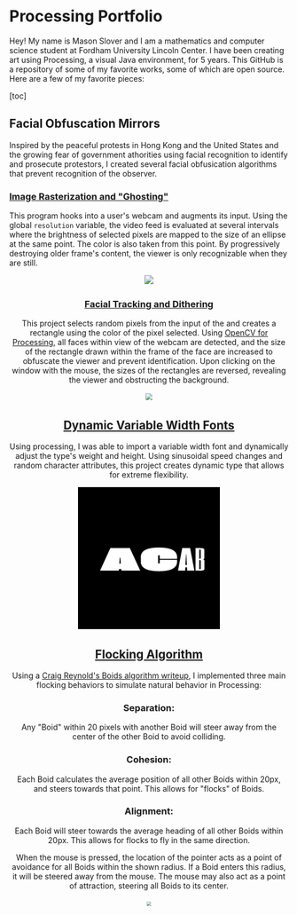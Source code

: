 # Processing Portfolio
Hey! My name is Mason Slover and I am a mathematics and computer science student at Fordham University Lincoln Center. I have been creating art using Processing, a visual Java environment, for 5 years. This GitHub is a repository of some of my favorite works, some of which are open source. Here are a few of my favorite pieces:

[toc]

## Facial Obfuscation Mirrors

Inspired by the peaceful protests in Hong Kong and the United States and the growing fear of government athorities using facial recognition to identify and prosecute protestors, I created several facial obfusication algorithms that prevent recognition of the observer.

### [Image Rasterization and "Ghosting"](./Ghosting)

This program hooks into a user's webcam and augments its input. Using the global `resolution` variable, the video feed is evaluated at several intervals where the brightness of selected pixels are mapped to the size of an ellipse at the same point. The color is also taken from this point. By progressively destroying older frame's content, the viewer is only recognizable when they are still.

<center>

<img src="./Ghosting/raster.gif" style="text-align:center;"/>

### [Facial Tracking and Dithering](./Dithering)

This project selects random pixels from the input of the and creates a rectangle using the color of the pixel selected. Using [OpenCV for Processing,](https://github.com/atduskgreg/opencv-processing) all faces within view of the webcam are detected, and the size of the rectangle drawn within the frame of the face are increased to obfuscate the viewer and prevent identification. Upon clicking on the window with the mouse, the sizes of the rectangles are reversed, revealing the viewer and obstructing the background.

<img src="./Dithering/dotted.gif" style="zoom:75%;" />

## [Dynamic Variable Width Fonts](./VariableWidthFonts)

Using processing, I was able to import a variable width font and dynamically adjust the type's weight and height. Using sinusoidal speed changes and random character attributes, this project creates dynamic type that allows for extreme flexibility.

<img src="./VariableWidthFonts/VariableWidthFont.gif" style="zoom:25%;" />

## [Flocking Algorithm](./FlockingAlgorithm)

Using a [Craig Reynold's Boids algorithm writeup](http://www.red3d.com/cwr/boids/), I implemented three main flocking behaviors to simulate natural behavior in Processing:

### Separation: 

Any "Boid" within 20 pixels with another Boid will steer away from the center of the other Boid to avoid colliding.

### Cohesion: 

Each Boid calculates the average position of all other Boids within 20px, and steers towards that point. This allows for "flocks" of Boids.

### Alignment: 

Each Boid will steer towards the average heading of all other Boids within 20px. This allows for flocks to fly in the same direction.



When the mouse is pressed, the location of the pointer acts as a point of avoidance for all Boids within the shown radius. If a Boid enters this radius, it will be steered away from the mouse. The mouse may also act as a point of attraction, steering all Boids to its center.



<img src="./FlockingAlgorithm/boids.gif" style="zoom:50%;" />



